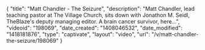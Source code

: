 {
    "title": "Matt Chandler - The Seizure",
    "description": "Matt Chandler, lead teaching pastor at The Village Church, sits down with Jonathon M. Seidl, TheBlaze's deputy managing editor. A brain cancer survivor, here...",
    "videoid": "198069",
    "date_created": "1408046532",
    "date_modified": "1418181876",
    "type": "captivate",
    "layout": "video",
    "url": "\/v\/matt-chandler-the-seizure\/198069"
}